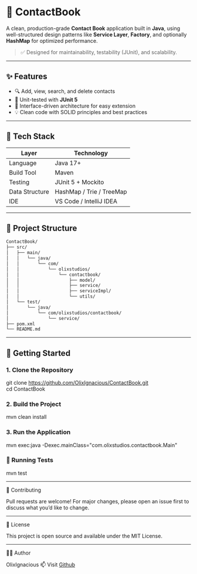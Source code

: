 # 📒 ContactBook

A clean, production-grade **Contact Book** application built in **Java**, using well-structured design patterns like **Service Layer**, **Factory**, and optionally **HashMap** for optimized performance.

> ✅ Designed for maintainability, testability (JUnit), and scalability.

---

## ✨ Features

- 🔍 Add, view, search, and delete contacts
- 🧪 Unit-tested with **JUnit 5**
- 🧩 Interface-driven architecture for easy extension
- 💡 Clean code with SOLID principles and best practices

---

## 🧱 Tech Stack

| Layer         | Technology      |
|---------------|------------------|
| Language       | Java 17+         |
| Build Tool     | Maven            |
| Testing        | JUnit 5 + Mockito |
| Data Structure | HashMap / Trie / TreeMap |
| IDE            | VS Code / IntelliJ IDEA |

---

## 📂 Project Structure
```bash
ContactBook/
├── src/
│   ├── main/
│   │   └── java/
│   │       └── com/
│   │           └── olixstudios/
│   │               └── contactbook/
│   │                   ├── model/
│   │                   ├── service/
│   │                   ├── serviceImpl/
│   │                   └── utils/
│   └── test/
│       └── java/
│           └── com/olixstudios/contactbook/
│               └── service/
├── pom.xml
└── README.md

```
---

## 🚀 Getting Started

### 1. Clone the Repository

git clone https://github.com/OlixIgnacious/ContactBook.git <br>
cd ContactBook

### 2. Build the Project

mvn clean install

### 3. Run the Application

mvn exec:java -Dexec.mainClass="com.olixstudios.contactbook.Main"

### 🧪 Running Tests

mvn test

---

🤝 Contributing

Pull requests are welcome! For major changes, please open an issue first to discuss what you’d like to change.

---

📄 License

This project is open source and available under the MIT License.

---

🙋‍♂️ Author

OlixIgnacious
📫 Visit [Github](https://github.com/olixignacious)


